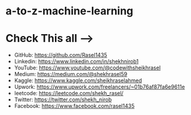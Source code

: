 # a-to-z-machine-learning

# Check This all -->

- GitHub: https://github.com/Rasel1435
- Linkedin: https://www.linkedin.com/in/shekhnirob1
- YouTube: https://www.youtube.com/@codewithsheikhrasel
- Medium: https://medium.com/@shekhrasel59
- Kaggle: https://www.kaggle.com/sheikhraselahmed
- Upwork: https://www.upwork.com/freelancers/~01b76af87fa6e9611e
- leetcode: https://leetcode.com/shekh_rasel/
- Twitter: https://twitter.com/shekh_nirob
- Facebook: https://www.facebook.com/rasel1435
